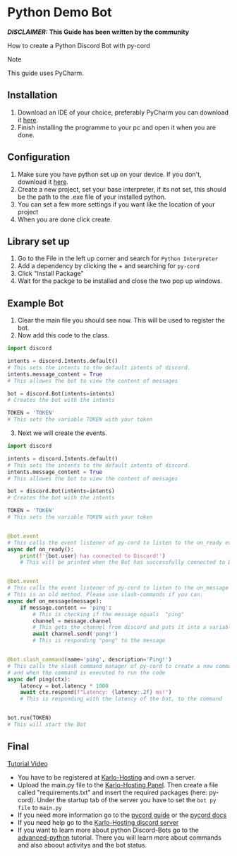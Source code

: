 # Python Demo Bot
***DISCLAIMER:* This Guide has been written by the community**

How to create a Python Discord Bot with py-cord

> [!NOTE]
> This guide uses PyCharm.

## Installation

1. Download an IDE of your choice, preferably PyCharm you can download it [here](https://www.jetbrains.com/de-de/pycharm/download/).
1. Finish installing the programme to your pc and open it when you are done.

## Configuration

1. Make sure you have python set up on your device. If you don't, download it [here](https://www.python.org/downloads/).
1. Create a new project, set your base interpreter, if its not set, this should be the path to the .exe file of your installed python.
1. You can set a few more settings if you want like the location of your project
1. When you are done click create.

## Library set up

1. Go to the File in the left up corner and search for `Python Interpreter`
1. Add a dependency by clicking the + and searching for `py-cord`
1. Click "Install Package"
1. Wait for the packge to be installed and close the two pop up windows.

## Example Bot

1. Clear the main file you should see now. This will be used to register the bot.
1. Now add this code to the class.

```python
import discord

intents = discord.Intents.default()
# This sets the intents to the default intents of discord.
intents.message_content = True
# This allowes the bot to view the content of messages

bot = discord.Bot(intents=intents)
# Creates the bot with the intents

TOKEN = 'TOKEN'
# This sets the variable TOKEN with your token
```

3. Next we will create the events.

```python
import discord

intents = discord.Intents.default()
# This sets the intents to the default intents of discord.
intents.message_content = True
# This allowes the bot to view the content of messages

bot = discord.Bot(intents=intents)
# Creates the bot with the intents

TOKEN = 'TOKEN'
# This sets the variable TOKEN with your token


@bot.event
# This calls the event listener of py-cord to listen to the on_ready event and when its executed to run the code
async def on_ready():
    print(f'{bot.user} has connected to Discord!')
    # This will be printed when the Bot has successfully connected to Discord


@bot.event
# This calls the event listener of py-cord to listen to the on_message event and when its executed to run the code
# This is an old method. Please use slash-commands if you can.
async def on_message(message):
    if message.content == 'ping':
        # This is checking if the message equals  "ping"
        channel = message.channel
        # This gets the channel from discord and puts it into a variable
        await channel.send('pong!')
        # This is responding "pong" to the message


@bot.slash_command(name='ping', description='Ping!')
# This calls the slash command manager of py-cord to create a new command with the name ping and description "Ping!"
# and when the command is executed to run the code
async def ping(ctx):
    latency = bot.latency * 1000
    await ctx.respond(f"Latency: {latency:.2f} ms!")
    # This is responding with the latency of the bot, to the command


bot.run(TOKEN)
# This will start the Bot
```
<!-- panels:start -->
<!-- div:title-panel -->
## Final

<!-- div:right-panel -->
[Tutorial Video](https://www.youtube-nocookie.com/embed/ekyMHgiaWbE ':include :type=iframe width=80% height=200px')

<!-- div:left-panel -->
- You have to be registered at [Karlo-Hosting](https://karlo-hosting.com) and own a server.
- Upload the main.py file to the [Karlo-Hosting Panel](https://panel.karlo-hosting.com). Then create a file called "requirements.txt" and insert the required packages (here: py-cord). Under the startup tab of the server you have to set the `bot py file` to `main.py`
- If you need more information go to the [pycord guide](https://guide.pycord.dev) or the [pycord docs](https://docs.pycord.dev)
- If you need help go to the [Karlo-Hosting discord server](https://discord.gg/xBPFF244eJ)
- If you want to learn more about python Discord-Bots go to the [advanced-python](/programm-your-bot/advanced-python.md) tutorial. There you will learn more about commands and also aboout activitys and the bot status.

<!-- panels:end -->
